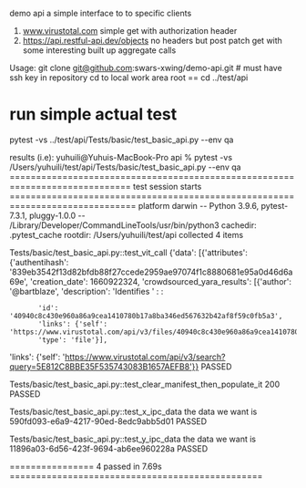 demo api a simple interface to to specific clients 
   1) www.virustotal.com simple get with authorization header 
   2) https://api.restful-api.dev/objects no headers but post patch get with some interesting
      built up aggregate calls

Usage:
   git clone git@github.com:swars-xwing/demo-api.git  # must have ssh key in repository
   cd to local work area root ==  cd  ../test/api
   # run simple actual test
   pytest -vs ../test/api/Tests/basic/test_basic_api.py --env qa

results (i.e):
yuhuili@Yuhuis-MacBook-Pro api % pytest -vs /Users/yuhuili/test/api/Tests/basic/test_basic_api.py --env qa
============================================================================= test session starts ==============================================================================
platform darwin -- Python 3.9.6, pytest-7.3.1, pluggy-1.0.0 -- /Library/Developer/CommandLineTools/usr/bin/python3
cachedir: .pytest_cache
rootdir: /Users/yuhuili/test/api
collected 4 items                                                                                                                                                              

Tests/basic/test_basic_api.py::test_vit_call {'data': [{'attributes': {'authentihash': '839eb3542f13d82bfdb88f27ccede2959ae97074f1c8880681e95a0d46d6a69e',
                          'creation_date': 1660922324,
                          'crowdsourced_yara_results': [{'author': '@bartblaze',
		                                                         'description': 'Identifies '
		           :
		           :                                              				

           'id': '40940c8c430e960a86a9cea1410780b17a8ba346ed567632b42af8f59c0fb5a3',
           'links': {'self': 'https://www.virustotal.com/api/v3/files/40940c8c430e960a86a9cea1410780b17a8ba346ed567632b42af8f59c0fb5a3'},
           'type': 'file'}],
 'links': {'self': 'https://www.virustotal.com/api/v3/search?query=5E812C8BBE35F535743083B1657AEFB8'}}
PASSED

Tests/basic/test_basic_api.py::test_clear_manifest_then_populate_it 200
PASSED

Tests/basic/test_basic_api.py::test_x_ipc_data the data we want is 590fd093-e6a9-4217-90ed-8edc9abb5d01
PASSED

Tests/basic/test_basic_api.py::test_y_ipc_data the data we want is 11896a03-6d56-423f-9694-ab6ee960228a
PASSED

================ 4 passed in 7.69s ================================================ 